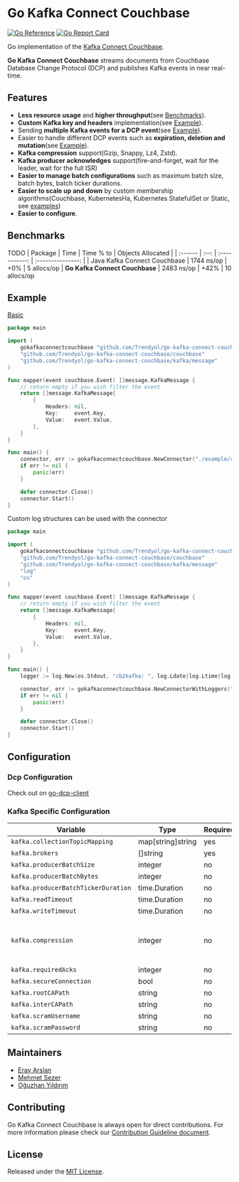 # Go Kafka Connect Couchbase
[![Go Reference](https://pkg.go.dev/badge/github.com/Trendyol/go-kafka-connect-couchbase.svg)](https://pkg.go.dev/github.com/Trendyol/go-kafka-connect-couchbase) [![Go Report Card](https://goreportcard.com/badge/github.com/Trendyol/go-kafka-connect-couchbase)](https://goreportcard.com/report/github.com/Trendyol/go-kafka-connect-couchbase)

Go implementation of the [Kafka Connect Couchbase](https://github.com/couchbase/kafka-connect-couchbase).

**Go Kafka Connect Couchbase** streams documents from Couchbase Database Change Protocol (DCP) and publishes Kafka events in near real-time.

## Features

* **Less resource usage** and **higher throughput**(see [Benchmarks](#benchmarks)).
* **Custom Kafka key and headers** implementation(see [Example](#example)).
* Sending **multiple Kafka events for a DCP event**(see [Example](#example)).
* Easier to handle different DCP events such as **expiration, deletion and mutation**(see [Example](#example)).
* **Kafka compression** support(Gzip, Snappy, Lz4, Zstd).
* **Kafka producer acknowledges** support(fire-and-forget, wait for the leader, wait for the full ISR)
* **Easier to manage batch configurations** such as maximum batch size, batch bytes, batch ticker durations.
* **Easier to scale up and down** by custom membership algorithms(Couchbase, KubernetesHa, Kubernetes StatefulSet or Static, see [examples](https://github.com/Trendyol/go-dcp-client#examples))
* **Easier to configure**.

## Benchmarks

TODO
| Package | Time | Time % to | Objects Allocated |
| :------ | :--: | :-----------: | :---------------: |
| Java Kafka Connect Couchbase | 1744 ns/op | +0% | 5 allocs/op
| **Go Kafka Connect Couchbase** | 2483 ns/op | +42% | 10 allocs/op

## Example
[Basic](example/main.go)
```go
package main

import (
	gokafkaconnectcouchbase "github.com/Trendyol/go-kafka-connect-couchbase"
	"github.com/Trendyol/go-kafka-connect-couchbase/couchbase"
	"github.com/Trendyol/go-kafka-connect-couchbase/kafka/message"
)

func mapper(event couchbase.Event) []message.KafkaMessage {
	// return empty if you wish filter the event
	return []message.KafkaMessage{
		{
			Headers: nil,
			Key:     event.Key,
			Value:   event.Value,
		},
	}
}

func main() {
	connector, err := gokafkaconnectcouchbase.NewConnector("./example/config.yml", mapper)
	if err != nil {
		panic(err)
	}

	defer connector.Close()
	connector.Start()
}
```

Custom log structures can be used with the connector

```go
package main

import (
	gokafkaconnectcouchbase "github.com/Trendyol/go-kafka-connect-couchbase"
	"github.com/Trendyol/go-kafka-connect-couchbase/couchbase"
	"github.com/Trendyol/go-kafka-connect-couchbase/kafka/message"
	"log"
	"os"
)

func mapper(event couchbase.Event) []message.KafkaMessage {
	// return empty if you wish filter the event
	return []message.KafkaMessage{
		{
			Headers: nil,
			Key:     event.Key,
			Value:   event.Value,
		},
	}
}

func main() {
	logger := log.New(os.Stdout, "cb2kafka: ", log.Ldate|log.Ltime|log.Llongfile)

	connector, err := gokafkaconnectcouchbase.NewConnectorWithLoggers("./example/config.yml", mapper, logger, logger)
	if err != nil {
		panic(err)
	}

	defer connector.Close()
	connector.Start()
}
```

## Configuration

### Dcp Configuration

Check out on [go-dcp-client](https://github.com/Trendyol/go-dcp-client#configuration)

### Kafka Specific Configuration

| Variable                            | Type              | Required | Default  | Description                             |                                                            
|-------------------------------------|-------------------|----------|----------|-----------------------------------------|
| `kafka.collectionTopicMapping`      | map[string]string | yes      |          |                                         | 
| `kafka.brokers`                     | []string          | yes      |          |                                         |
| `kafka.producerBatchSize`           | integer           | no       | 2000     |                                         |
| `kafka.producerBatchBytes`          | integer           | no       | 10485760 |                                         |
| `kafka.producerBatchTickerDuration` | time.Duration     | no       | 10s      |                                         |
| `kafka.readTimeout`                 | time.Duration     | no       | 30s      |                                         |
| `kafka.writeTimeout`                | time.Duration     | no       | 30s      |                                         |
| `kafka.compression`                 | integer           | no       | 0        | 0=None, 1=Gzip, 2=Snappy, 3=Lz4, 4=Zstd |
| `kafka.requiredAcks`                | integer           | no       | 1        |                                         |
| `kafka.secureConnection`            | bool              | no       | false    |                                         |
| `kafka.rootCAPath`                  | string            | no       | *not set |                                         |
| `kafka.interCAPath`                 | string            | no       | *not set |                                         |
| `kafka.scramUsername`               | string            | no       | *not set |                                         |
| `kafka.scramPassword`               | string            | no       | *not set |                                         |

## Maintainers
* [Eray Arslan](https://github.com/erayarslan)
* [Mehmet Sezer](https://github.com/mhmtszr)
* [Oğuzhan Yıldırım](https://github.com/oguzyildirim)

## Contributing
Go Kafka Connect Couchbase is always open for direct contributions. For more information please check our [Contribution Guideline document](./CONTRIBUTING.md).

## License
Released under the [MIT License](LICENSE).